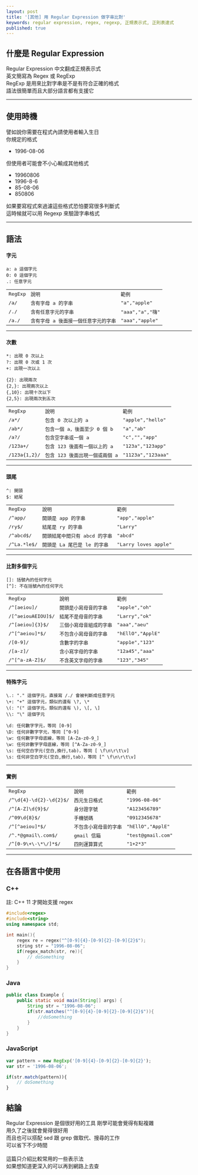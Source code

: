 ```yaml
---
layout: post
title: '[其他] 用 Regular Expression 做字串比對'
keywords: regular expression, regex, regexp, 正規表示式, 正則表達式
published: true
---
```


## 什麼是 Regular Expression

Regular Expression 中文翻成正規表示式<br>
英文簡寫為 Regex 或 RegExp<br>
RegExp 是用來比對字串是不是有符合正確的格式<br>
語法很簡單而且大部分語言都有支援它<br>

---

## 使用時機

譬如說你需要在程式內請使用者輸入生日<br>
你規定的格式

- 1996-08-06

但使用者可能會不小心輸成其他格式<br>

- 19960806
- 1996-8-6
- 85-08-06
- 850806

如果要寫程式來過濾這些格式恐怕要寫很多判斷式<br>
這時候就可以用 Regexp 來驗證字串格式<br>

---

## 語法

#### 字元

```
a: a 這個字元
0: 0 這個字元
.: 任意字元
```

<table style="width:100%; font-family:monospace;">
    <tr>
        <td> RegExp </td>
        <td> 說明 </td>
        <td> 範例 </td> 
    </tr>
    <tr>
        <td> /a/ </td>
        <td> 含有字母 a 的字串</td> 
        <td> "a","apple" </td>
    </tr>
    <tr>
        <td> /./ </td>
        <td> 含有任意字元的字串 </td>
        <td> "aaa","a","嗨" </td>
    </tr>
    <tr>
        <td> /a./ </td>
        <td> 含有字母 a 後面接一個任意字元的字串 </td>
        <td> "aaa","apple" </td>
    </tr>
</table>

---

#### 次數

```
*: 出現 0 次以上
?: 出現 0 次或 1 次
+: 出現一次以上

{2}: 出現兩次
{2,}: 出現兩次以上
{,10}: 出現十次以下
{2,5}: 出現兩次到五次
```

<table style="width:100%; font-family:monospace;">
    <tr>
        <td> RegExp </td>
        <td> 說明 </td>
        <td> 範例 </td> 
    </tr>
    <tr>
        <td> /a*/ </td>
        <td> 包含 0 次以上的 a </td> 
        <td> "apple","hello" </td>
    </tr>
    <tr>
        <td> /ab*/ </td>
        <td> 包含一個 a，後面至少 0 個 b </td>
        <td> "a","ab" </td>
    </tr>
    <tr>
        <td> /a?/ </td>
        <td> 包含空字串或一個 a </td>
        <td> "c","","app" </td>
    </tr>
    <tr>
        <td> /123a+/ </td>
        <td> 包含 123 後面有一個以上的 a </td>
        <td> "123a","123app" </td>
    </tr>
    <tr>
        <td> /123a{1,2}/ </td>
        <td> 包含 123 後面出現一個或兩個 a </td>
        <td> "1123a","123aaa" </td>
    </tr>
</table>

---

#### 頭尾

```
^: 開頭
$: 結尾
```

<table style="width:100%; font-family:monospace;">
    <tr>
        <td> RegExp </td>
        <td> 說明 </td>
        <td> 範例 </td> 
    </tr>
    <tr>
        <td> /^app/ </td>
        <td> 開頭是 app 的字串 </td>
        <td> "app","apple" </td>
    </tr>
    <tr>
        <td> /ry$/ </td>
        <td> 結尾是 ry 的字串 </td>
        <td> "Larry" </td>
    </tr>
    <tr>
        <td> /^abcd$/ </td>
        <td> 開頭結尾中間只有 abcd 的字串 </td>
        <td> "abcd" </td>
    </tr>
    <tr>
        <td> /^La.*le$/ </td>
        <td> 開頭是 La 尾巴是 le 的字串 </td>
        <td> "Larry loves apple" </td>
    </tr>
</table>

---

#### 比對多個字元

```
[]: 括號內的任何字元
[^]: 不在括號內的任何字元
```

<table style="width:100%; font-family:monospace;">
    <tr>
        <td> RegExp </td>
        <td> 說明 </td>
        <td> 範例 </td> 
    </tr>
    <tr>
        <td> /^[aeiou]/ </td>
        <td> 開頭是小寫母音的字串 </td>
        <td> "apple","oh" </td>
    </tr>
    <tr>
        <td> /[^aeiouAEIOU]$/ </td>
        <td> 結尾不是母音的字串 </td>
        <td> "Larry","ok" </td>
    </tr>
    <tr>
        <td> /^[aeiou]{3}$/ </td>
        <td> 三個小寫母音組成的字串 </td>
        <td> "aaa","aeu" </td>
    </tr>
    <tr>
        <td> /^[^aeiou]*$/ </td>
        <td> 不包含小寫母音的字串 </td>
        <td> "hEllO","ApplE" </td>
    </tr>
    <tr>
        <td> /[0-9]/ </td>
        <td> 含數字的字串 </td>
        <td> "app1e","123" </td>
    </tr>
    <tr>
        <td> /[a-z]/ </td>
        <td> 含小寫字母的字串 </td>
        <td> "12a45","aaa" </td>
    </tr>
    <tr>
        <td> /^[^a-zA-Z]$/ </td>
        <td> 不含英文字母的字串 </td>
        <td> "123","345" </td>
    </tr>
</table>

---

#### 特殊字元

```
\.: "." 這個字元，直接寫 /./ 會被判斷成任意字元
\+: "+" 這個字元，類似的還有 \?, \*
\(: "(" 這個字元，類似的還有 \), \[, \]
\\: "\" 這個字元

\d: 任何數字字元，等同 [0-9]
\D: 任何非數字字元，等同 [^0-9]
\w: 任何數字字母底線，等同 [A-Za-z0-9_]
\w: 任何非數字字母底線，等同 [^A-Za-z0-9_]
\s: 任何空白字元(空白,換行,tab)，等同 [ \f\n\r\t\v]
\s: 任何非空白字元(空白,換行,tab)，等同 [^ \f\n\r\t\v]
```

---

#### 實例

<table style="width:100%; font-family:monospace;">
    <tr>
        <td> RegExp </td>
        <td> 說明 </td>
        <td> 範例 </td> 
    </tr>
    <tr>
        <td> /^\d{4}-\d{2}-\d{2}$/ </td>
        <td> 西元生日格式 </td>
        <td> "1996-08-06" </td>
    </tr>
    <tr>
        <td> /^[A-Z]\d{9}$/ </td>
        <td> 身分證字號 </td>
        <td> "A123456789" </td>
    </tr>
    <tr>
        <td> /^09\d{8}$/ </td>
        <td> 手機號碼 </td>
        <td> "0912345678" </td>
    </tr>
    <tr>
        <td> /^[^aeiou]*$/ </td>
        <td> 不包含小寫母音的字串 </td>
        <td> "hEllO","ApplE" </td>
    </tr>
    <tr>
        <td> /^.*@gmail\.com$/ </td>
        <td> gmail 信箱 </td>
        <td> "test@gmail.com" </td>
    </tr>
    <tr>
        <td> /^[0-9\+\-\*\/]*$/ </td>
        <td> 四則運算算式 </td>
        <td> "1+2*3" </td>
    </tr>
</table>

---

## 在各語言中使用

### C++
註: C++ 11 才開始支援 regex

```c++
#include<regex>
#include<string>
using namespace std;

int main(){
    regex re = regex("^[0-9]{4}-[0-9]{2}-[0-9]{2}$");
    string str = "1996-08-06";
    if(regex_match(str, re)){
        // doSomething
    }
}
```

### Java

```java
public class Example {
    public static void main(String[] args) {
        String str = "1996-08-06";
        if(str.matches("^[0-9]{4}-[0-9]{2}-[0-9]{2}$")){
            //doSomething
        }
    }
}
```

### JavaScript

```js
var pattern = new RegExp('[0-9]{4}-[0-9]{2}-[0-9]{2}');
var str = '1996-08-06';

if(str.match(pattern)){
    // doSomething
}
```

## 結論

Regular Expression 是個很好用的工具
剛學可能會覺得有點複雜<br>
用久了之後就會覺得很好用<br>
而且也可以搭配 sed 跟 grep 做取代、搜尋的工作<br>
可以省下不少時間<br>
<br>
這篇只介紹比較常用的一些表示法<br>
如果想知道更深入的可以再到網路上去查<br>


